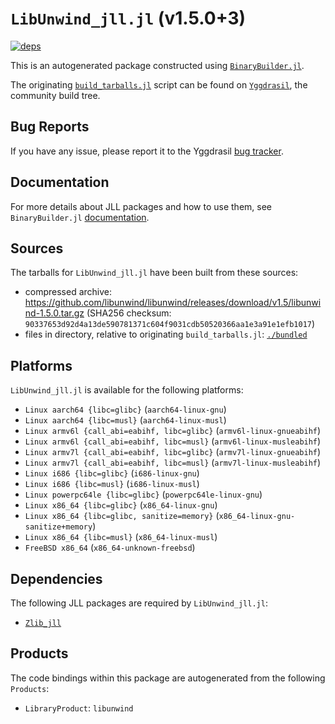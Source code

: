 # `LibUnwind_jll.jl` (v1.5.0+3)

[![deps](https://juliahub.com/docs/LibUnwind_jll/deps.svg)](https://juliahub.com/ui/Packages/LibUnwind_jll/CxrEE?page=2)

This is an autogenerated package constructed using [`BinaryBuilder.jl`](https://github.com/JuliaPackaging/BinaryBuilder.jl).

The originating [`build_tarballs.jl`](https://github.com/JuliaPackaging/Yggdrasil/blob/c29a8e3d3cf7175ae4df636c356f74f6496ee91e/L/LibUnwind/LibUnwind@1.5.0/build_tarballs.jl) script can be found on [`Yggdrasil`](https://github.com/JuliaPackaging/Yggdrasil/), the community build tree.

## Bug Reports

If you have any issue, please report it to the Yggdrasil [bug tracker](https://github.com/JuliaPackaging/Yggdrasil/issues).

## Documentation

For more details about JLL packages and how to use them, see `BinaryBuilder.jl` [documentation](https://docs.binarybuilder.org/stable/jll/).

## Sources

The tarballs for `LibUnwind_jll.jl` have been built from these sources:

* compressed archive: https://github.com/libunwind/libunwind/releases/download/v1.5/libunwind-1.5.0.tar.gz (SHA256 checksum: `90337653d92d4a13de590781371c604f9031cdb50520366aa1e3a91e1efb1017`)
* files in directory, relative to originating `build_tarballs.jl`: [`./bundled`](https://github.com/JuliaPackaging/Yggdrasil/tree/c29a8e3d3cf7175ae4df636c356f74f6496ee91e/L/LibUnwind/LibUnwind@1.5.0/bundled)

## Platforms

`LibUnwind_jll.jl` is available for the following platforms:

* `Linux aarch64 {libc=glibc}` (`aarch64-linux-gnu`)
* `Linux aarch64 {libc=musl}` (`aarch64-linux-musl`)
* `Linux armv6l {call_abi=eabihf, libc=glibc}` (`armv6l-linux-gnueabihf`)
* `Linux armv6l {call_abi=eabihf, libc=musl}` (`armv6l-linux-musleabihf`)
* `Linux armv7l {call_abi=eabihf, libc=glibc}` (`armv7l-linux-gnueabihf`)
* `Linux armv7l {call_abi=eabihf, libc=musl}` (`armv7l-linux-musleabihf`)
* `Linux i686 {libc=glibc}` (`i686-linux-gnu`)
* `Linux i686 {libc=musl}` (`i686-linux-musl`)
* `Linux powerpc64le {libc=glibc}` (`powerpc64le-linux-gnu`)
* `Linux x86_64 {libc=glibc}` (`x86_64-linux-gnu`)
* `Linux x86_64 {libc=glibc, sanitize=memory}` (`x86_64-linux-gnu-sanitize+memory`)
* `Linux x86_64 {libc=musl}` (`x86_64-linux-musl`)
* `FreeBSD x86_64` (`x86_64-unknown-freebsd`)

## Dependencies

The following JLL packages are required by `LibUnwind_jll.jl`:

* [`Zlib_jll`](https://github.com/JuliaBinaryWrappers/Zlib_jll.jl)

## Products

The code bindings within this package are autogenerated from the following `Products`:

* `LibraryProduct`: `libunwind`

